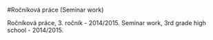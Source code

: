 #Ročníková práce (Seminar work)

Ročníková práce, 3. ročník - 2014/2015.
Seminar work, 3rd grade high school - 2014/2015.
